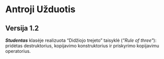# Antroji Užduotis

## Versija 1.2

***Studentas*** klasėje realizuota “Didžiojo trejeto” taisyklė (*"Rule of three"*): pridėtas destruktorius, kopijavimo konstruktorius ir priskyrimo kopijavimu operatorius.
